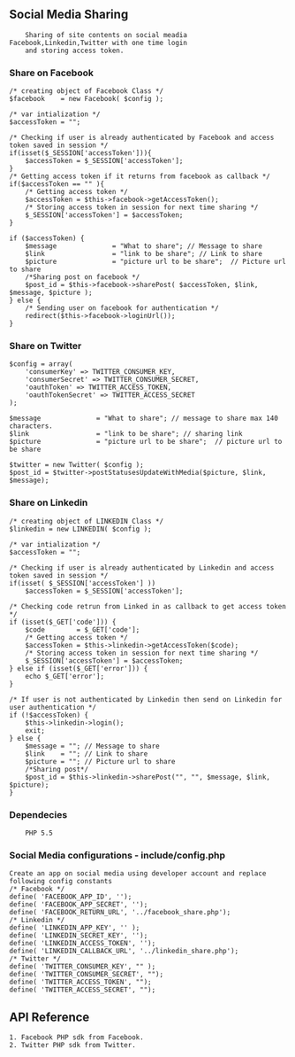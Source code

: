 ## Social Media Sharing 
        Sharing of site contents on social meadia Facebook,Linkedin,Twitter with one time login 
        and storing access token.

### Share on Facebook
    /* creating object of Facebook Class */
	$facebook    = new Facebook( $config ); 

    /* var intialization */
    $accessToken = "";

    /* Checking if user is already authenticated by Facebook and access token saved in session */
    if(isset($_SESSION['accessToken'])){
        $accessToken = $_SESSION['accessToken'];
    }
    /* Getting access token if it returns from facebook as callback */
    if($accessToken == "" ){
        /* Getting access token */
        $accessToken = $this->facebook->getAccessToken();
        /* Storing access token in session for next time sharing */
        $_SESSION['accessToken'] = $accessToken;
    }
    
    if ($accessToken) {
        $message              = "What to share"; // Message to share
        $link                 = "link to be share"; // Link to share
        $picture              = "picture url to be share";	// Picture url to share
        /*Sharing post on facebook */
        $post_id = $this->facebook->sharePost( $accessToken, $link, $message, $picture );
    } else {
        /* Sending user on facebook for authentication */
        redirect($this->facebook->loginUrl());
    }
    
### Share on Twitter
    $config = array(
        'consumerKey' => TWITTER_CONSUMER_KEY,
        'consumerSecret' => TWITTER_CONSUMER_SECRET,
        'oauthToken' => TWITTER_ACCESS_TOKEN,
        'oauthTokenSecret' => TWITTER_ACCESS_SECRET
    );

    $message              = "What to share"; // message to share max 140 characters.
    $link                 = "link to be share"; // sharing link
    $picture              = "picture url to be share";  // picture url to be share

    $twitter = new Twitter( $config );
    $post_id = $twitter->postStatusesUpdateWithMedia($picture, $link, $message);

### Share on Linkedin

    /* creating object of LINKEDIN Class */
    $linkedin = new LINKEDIN( $config );

    /* var intialization */
    $accessToken = "";

    /* Checking if user is already authenticated by Linkedin and access token saved in session */
    if(isset( $_SESSION['accessToken'] ))
        $accessToken = $_SESSION['accessToken'];

    /* Checking code retrun from Linked in as callback to get access token */
    if (isset($_GET['code'])) {
        $code        = $_GET['code'];
        /* Getting access token */
        $accessToken = $this->linkedin->getAccessToken($code);
        /* Storing access token in session for next time sharing */
        $_SESSION['accessToken'] = $accessToken;
    } else if (isset($_GET['error'])) {
        echo $_GET['error'];
    }

    /* If user is not authenticated by Linkedin then send on Linkedin for user authentication */
    if (!$accessToken) {
        $this->linkedin->login();
        exit;
    } else {
        $message = ""; // Message to share
        $link    = ""; // Link to share
        $picture = ""; // Picture url to share        
        /*Sharing post*/
        $post_id = $this->linkedin->sharePost("", "", $message, $link, $picture);
    }
### Dependecies
        PHP 5.5

### Social Media configurations - include/config.php
    Create an app on social media using developer account and replace following config constants
    /* Facebook */
    define( 'FACEBOOK_APP_ID', '');
    define( 'FACEBOOK_APP_SECRET', '');
    define( 'FACEBOOK_RETURN_URL', '../facebook_share.php');
    /* Linkedin */
    define( 'LINKEDIN_APP_KEY', '' );
    define( 'LINKEDIN_SECRET_KEY', '');
    define( 'LINKEDIN_ACCESS_TOKEN', '');
    define( 'LINKEDIN_CALLBACK_URL', '../linkedin_share.php');
    /* Twitter */
    define( 'TWITTER_CONSUMER_KEY', "" );
    define( 'TWITTER_CONSUMER_SECRET', "");
    define( 'TWITTER_ACCESS_TOKEN', "");
    define( 'TWITTER_ACCESS_SECRET', "");

## API Reference
    1. Facebook PHP sdk from Facebook.
    2. Twitter PHP sdk from Twitter.


